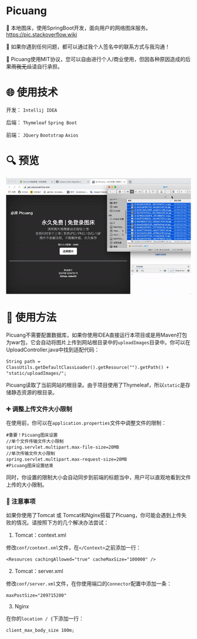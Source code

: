 # Picuang
:pushpin: 本地图床，使用SpringBoot开发，面向用户的网络图床服务。https://pic.stackoverflow.wiki

:wrench: 如果你遇到任何问题，都可以通过我个人签名中的联系方式与我沟通！

:bookmark: Picuang使用MIT协议，您可以自由进行个人/商业使用，但因各种原因造成的后果~~雨我无瓜~~请自行承担。

# :globe_with_meridians: 使用技术

开发：
`Intellij IDEA`

后端：
`Thymeleaf`
`Spring Boot`

前端：
`JQuery`
`Bootstrap`
`Axios`

# :mag: 预览

![](/demo.gif)

# :page_facing_up: 使用方法

Picuang不需要配置数据库，如果你使用IDEA直接运行本项目或是用Maven打包为war包，它会自动将图片上传到网站根目录中的`uploadImages`目录中。你可以在UploadController.java中找到适配代码：

```
String path = ClassUtils.getDefaultClassLoader().getResource("").getPath() + "static/uploadImages/";
```

Picuang读取了当前网站的根目录。由于项目使用了Thymeleaf，所以`static`是存储静态资源的根目录。

### :heavy_plus_sign: 调整上传文件大小限制

在使用前，你可以在`application.properties`文件中调整文件的限制：

```
#重要！Picuang图床设置
//单个文件传输文件大小限制
spring.servlet.multipart.max-file-size=20MB
//单次传输文件大小限制
spring.servlet.multipart.max-request-size=20MB
#Picuang图床设置结束
```

同时，你设置的限制大小会自动同步到前端的标题当中，用户可以直观地看到文件上传的大小限制。

### :rotating_light: 注意事项

如果你使用了Tomcat 或 Tomcat和Nginx搭载了Picuang，你可能会遇到上传失败的情况。请按照下方的几个解决办法尝试：

1. Tomcat：context.xml

修改`conf/context.xml`文件，在`</Context>`之前添加一行：

```
<Resources cachingAllowed="true" cacheMaxSize="100000" />
```

2. Tomcat：server.xml

修改`conf/server.xml`文件，在你使用端口的`Connector`配置中添加一条：

```
maxPostSize="209715200"
```

3. Nginx

在你的`location / {`下添加一行：

```
client_max_body_size 100m;
```